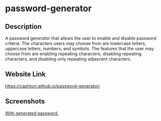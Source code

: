 # password-generator

## Description

A password generator that allows the user to enable and disable password criteria.  The characters users may choose from are lowercase letters, uppercase letters, numbers, and symbols.  The features that the user may choose from are enabling repeating characters, disabling repeating characters, and disabling only repeating adjascent characters.

## Website Link

https://caphtori.github.io/password-generator/

## Screenshots

[With generated password.](./assets/images/site-screenshot.png)
